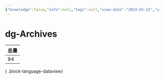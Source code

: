 ```yaml
---
{"knowledge":false,"info":null,"tags":null,"view-date":"2024-03-22","view-count":2,"date modified":"2024-04-30T21:45:49+08:00","dg-publish":true,"date created":"2024-03-08T16:50:22+08:00","permalink":"/card/dg-Archives/","dgPassFrontmatter":true,"noteIcon":"2","created":"2024-03-08T16:50:22+08:00","updated":"2024-04-30T21:45:49+08:00"}
---
```



# dg-Archives

| 总量 |
| -- |
| 94 |

{ .block-language-dataview}
